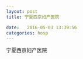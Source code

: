 ```yaml
--- 
layout: post 
title: 宁夏西京妇产医院

date:   2016-05-03 13:39:56 
categories: hosp 
--- 
```

   
宁夏西京妇产医院
